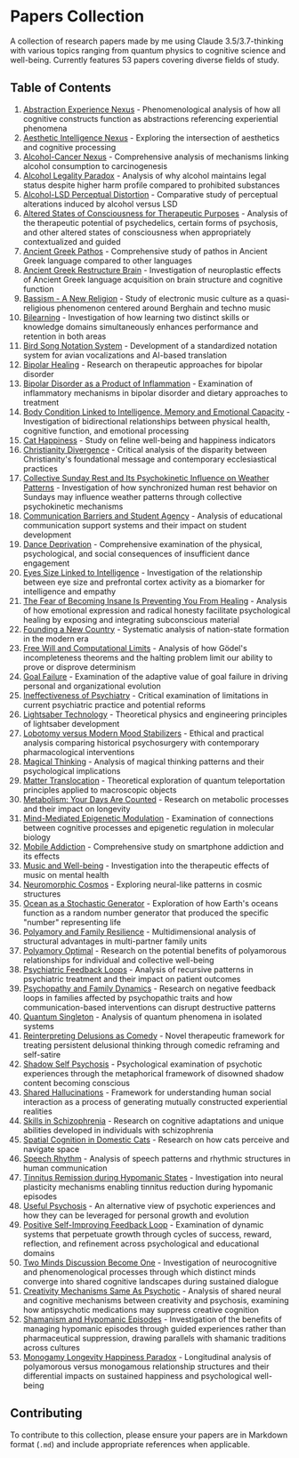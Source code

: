# Papers Collection

A collection of research papers made by me using Claude 3.5/3.7-thinking with various topics ranging from quantum physics to cognitive science and well-being. Currently features 53 papers covering diverse fields of study.

## Table of Contents

1. [Abstraction Experience Nexus](abstraction_experience_nexus.md) - Phenomenological analysis of how all cognitive constructs function as abstractions referencing experiential phenomena
2. [Aesthetic Intelligence Nexus](aesthetic_intelligence_nexus.md) - Exploring the intersection of aesthetics and cognitive processing
3. [Alcohol-Cancer Nexus](alcohol_cancer_connection.md) - Comprehensive analysis of mechanisms linking alcohol consumption to carcinogenesis
4. [Alcohol Legality Paradox](alcohol_legality_paradox.md) - Analysis of why alcohol maintains legal status despite higher harm profile compared to prohibited substances
5. [Alcohol-LSD Perceptual Distortion](alcohol_lsd_perceptual_distortion.md) - Comparative study of perceptual alterations induced by alcohol versus LSD
6. [Altered States of Consciousness for Therapeutic Purposes](altered_states_therapeutic_potential.md) - Analysis of the therapeutic potential of psychedelics, certain forms of psychosis, and other altered states of consciousness when appropriately contextualized and guided
7. [Ancient Greek Pathos](ancient_greek_pathos.md) - Comprehensive study of pathos in Ancient Greek language compared to other languages
8. [Ancient Greek Restructure Brain](ancient_greek_restructure_brain.md) - Investigation of neuroplastic effects of Ancient Greek language acquisition on brain structure and cognitive function
9. [Bassism - A New Religion](bassism_new_religion.md) - Study of electronic music culture as a quasi-religious phenomenon centered around Berghain and techno music
10. [Bilearning](bilearning.md) - Investigation of how learning two distinct skills or knowledge domains simultaneously enhances performance and retention in both areas
11. [Bird Song Notation System](bird_song_notation_system.md) - Development of a standardized notation system for avian vocalizations and AI-based translation
12. [Bipolar Healing](bipolar_healing.md) - Research on therapeutic approaches for bipolar disorder
13. [Bipolar Disorder as a Product of Inflammation](bipolar_inflammation_diet.md) - Examination of inflammatory mechanisms in bipolar disorder and dietary approaches to treatment
14. [Body Condition Linked to Intelligence, Memory and Emotional Capacity](body_condition_intelligence_memory_emotion.md) - Investigation of bidirectional relationships between physical health, cognitive function, and emotional processing
15. [Cat Happiness](cat_happiness.md) - Study on feline well-being and happiness indicators
16. [Christianity Divergence](christianity_divergence.md) - Critical analysis of the disparity between Christianity's foundational message and contemporary ecclesiastical practices
17. [Collective Sunday Rest and Its Psychokinetic Influence on Weather Patterns](sunday_psychokinetic_weather.md) - Investigation of how synchronized human rest behavior on Sundays may influence weather patterns through collective psychokinetic mechanisms
18. [Communication Barriers and Student Agency](communication_barriers_education.md) - Analysis of educational communication support systems and their impact on student development
19. [Dance Deprivation](dance_deprivation.md) - Comprehensive examination of the physical, psychological, and social consequences of insufficient dance engagement
20. [Eyes Size Linked to Intelligence](eyes_size_intelligence_correlation.md) - Investigation of the relationship between eye size and prefrontal cortex activity as a biomarker for intelligence and empathy
21. [The Fear of Becoming Insane Is Preventing You From Healing](fear_insanity_healing.md) - Analysis of how emotional expression and radical honesty facilitate psychological healing by exposing and integrating subconscious material
22. [Founding a New Country](founding_new_country.md) - Systematic analysis of nation-state formation in the modern era
23. [Free Will and Computational Limits](free_will_computational_limits.md) - Analysis of how Gödel's incompleteness theorems and the halting problem limit our ability to prove or disprove determinism
24. [Goal Failure](goal_failure.md) - Examination of the adaptive value of goal failure in driving personal and organizational evolution
25. [Ineffectiveness of Psychiatry](ineffectiveness_psychiatry.md) - Critical examination of limitations in current psychiatric practice and potential reforms
26. [Lightsaber Technology](lightsaber_technology.md) - Theoretical physics and engineering principles of lightsaber development
27. [Lobotomy versus Modern Mood Stabilizers](lobotomy_vs_mood_stabilizers.md) - Ethical and practical analysis comparing historical psychosurgery with contemporary pharmacological interventions
28. [Magical Thinking](magical_thinking.md) - Analysis of magical thinking patterns and their psychological implications
29. [Matter Translocation](matter_translocation.md) - Theoretical exploration of quantum teleportation principles applied to macroscopic objects
30. [Metabolism: Your Days Are Counted](metabolism-your_days_are_counted.md) - Research on metabolic processes and their impact on longevity
31. [Mind-Mediated Epigenetic Modulation](mind_mediated_epigenetic.md) - Examination of connections between cognitive processes and epigenetic regulation in molecular biology
32. [Mobile Addiction](mobile_addiction.md) - Comprehensive study on smartphone addiction and its effects
33. [Music and Well-being](music_well_being.md) - Investigation into the therapeutic effects of music on mental health
34. [Neuromorphic Cosmos](neuromorphic_cosmos.md) - Exploring neural-like patterns in cosmic structures
35. [Ocean as a Stochastic Generator](ocean_stochastic_generator.md) - Exploration of how Earth's oceans function as a random number generator that produced the specific "number" representing life
36. [Polyamory and Family Resilience](polyamory_family_resilience.md) - Multidimensional analysis of structural advantages in multi-partner family units
37. [Polyamory Optimal](polyamory_optimal.md) - Research on the potential benefits of polyamorous relationships for individual and collective well-being
38. [Psychiatric Feedback Loops](psychiatric_feedback_loops.md) - Analysis of recursive patterns in psychiatric treatment and their impact on patient outcomes
39. [Psychopathy and Family Dynamics](psychopathy_family_dynamics.md) - Research on negative feedback loops in families affected by psychopathic traits and how communication-based interventions can disrupt destructive patterns
40. [Quantum Singleton](quantum_singleton.md) - Analysis of quantum phenomena in isolated systems
41. [Reinterpreting Delusions as Comedy](reinterpreting_delusions_comedy.md) - Novel therapeutic framework for treating persistent delusional thinking through comedic reframing and self-satire
42. [Shadow Self Psychosis](shadow_self_psychosis.md) - Psychological examination of psychotic experiences through the metaphorical framework of disowned shadow content becoming conscious
43. [Shared Hallucinations](shared_hallucinations.md) - Framework for understanding human social interaction as a process of generating mutually constructed experiential realities
44. [Skills in Schizophrenia](skills_schizophrenia.md) - Research on cognitive adaptations and unique abilities developed in individuals with schizophrenia
45. [Spatial Cognition in Domestic Cats](spatial_cognition-domestic_cats.md) - Research on how cats perceive and navigate space
46. [Speech Rhythm](speech_rhythm.md) - Analysis of speech patterns and rhythmic structures in human communication
47. [Tinnitus Remission during Hypomanic States](tinnitus_remission_in_hypomania.md) - Investigation into neural plasticity mechanisms enabling tinnitus reduction during hypomanic episodes
48. [Useful Psychosis](useful_psychosis.md) - An alternative view of psychotic experiences and how they can be leveraged for personal growth and evolution
49. [Positive Self-Improving Feedback Loop](positive_self_improving_feedback_loop.md) - Examination of dynamic systems that perpetuate growth through cycles of success, reward, reflection, and refinement across psychological and educational domains
50. [Two Minds Discussion Become One](two_minds_discussion_become_one.md) - Investigation of neurocognitive and phenomenological processes through which distinct minds converge into shared cognitive landscapes during sustained dialogue
51. [Creativity Mechanisms Same As Psychotic](creativity_mechanisms_psychotic.md) - Analysis of shared neural and cognitive mechanisms between creativity and psychosis, examining how antipsychotic medications may suppress creative cognition
52. [Shamanism and Hypomanic Episodes](shamanism_hypomanic_guidance.md) - Investigation of the benefits of managing hypomanic episodes through guided experiences rather than pharmaceutical suppression, drawing parallels with shamanic traditions across cultures
53. [Monogamy Longevity Happiness Paradox](monogamy_longevity_happiness_paradox.md) - Longitudinal analysis of polyamorous versus monogamous relationship structures and their differential impacts on sustained happiness and psychological well-being

## Contributing

To contribute to this collection, please ensure your papers are in Markdown format (`.md`) and include appropriate references when applicable.
